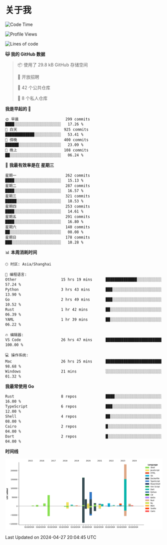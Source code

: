# 关于我

<!--START_SECTION:waka-->
![Code Time](http://img.shields.io/badge/Code%20Time-2%2C650%20hrs%2058%20mins-blue)

![Profile Views](http://img.shields.io/badge/%E4%B8%AA%E4%BA%BA%E8%B5%84%E6%96%99%E8%A7%82%E7%9C%8B%E6%AC%A1%E6%95%B0-0-blue)

![Lines of code](https://img.shields.io/badge/%E4%BB%8E%E3%80%8CHello%20World%E3%80%8D%E8%B5%B7%E6%88%91%E5%B7%B2%E7%BB%8F%E5%86%99%E4%BA%86-734.8%20thousand%20%E8%A1%8C%E4%BB%A3%E7%A0%81-blue)

**🐱 我的 GitHub 数据** 

> 📦  使用了 29.8 kB GitHub 存储空间 
 > 
> 💼 开放招聘
 > 
> 📜 42 个公共仓库 
 > 
> 🔑 8 个私人仓库 
 > 
**我是早起的 🐤** 

```text
🌞 早晨                     299 commits         ████░░░░░░░░░░░░░░░░░░░░░   17.26 % 
🌆 白天                     925 commits         █████████████░░░░░░░░░░░░   53.41 % 
🌃 傍晚                     400 commits         ██████░░░░░░░░░░░░░░░░░░░   23.09 % 
🌙 晚上                     108 commits         ██░░░░░░░░░░░░░░░░░░░░░░░   06.24 % 
```
📅 **我最有效率是在 星期三** 

```text
星期一                      262 commits         ████░░░░░░░░░░░░░░░░░░░░░   15.13 % 
星期二                      287 commits         ████░░░░░░░░░░░░░░░░░░░░░   16.57 % 
星期三                      321 commits         █████░░░░░░░░░░░░░░░░░░░░   18.53 % 
星期四                      253 commits         ████░░░░░░░░░░░░░░░░░░░░░   14.61 % 
星期五                      291 commits         ████░░░░░░░░░░░░░░░░░░░░░   16.80 % 
星期六                      140 commits         ██░░░░░░░░░░░░░░░░░░░░░░░   08.08 % 
星期日                      178 commits         ███░░░░░░░░░░░░░░░░░░░░░░   10.28 % 
```


📊 **本周消耗时间** 

```text
🕑︎ 时区: Asia/Shanghai

💬 编程语言: 
Other                    15 hrs 19 mins      ██████████████░░░░░░░░░░░   57.24 % 
Python                   3 hrs 43 mins       ███░░░░░░░░░░░░░░░░░░░░░░   13.90 % 
Go                       2 hrs 49 mins       ███░░░░░░░░░░░░░░░░░░░░░░   10.52 % 
Rust                     1 hr 42 mins        ██░░░░░░░░░░░░░░░░░░░░░░░   06.39 % 
YAML                     1 hr 39 mins        ██░░░░░░░░░░░░░░░░░░░░░░░   06.22 % 

🔥 编辑器: 
VS Code                  26 hrs 47 mins      █████████████████████████   100.00 % 

💻 操作系统: 
Mac                      26 hrs 25 mins      █████████████████████████   98.68 % 
Windows                  21 mins             ░░░░░░░░░░░░░░░░░░░░░░░░░   01.32 % 
```

**我最常使用 Go** 

```text
Rust                     8 repos             ████░░░░░░░░░░░░░░░░░░░░░   16.00 % 
TypeScript               6 repos             ███░░░░░░░░░░░░░░░░░░░░░░   12.00 % 
Shell                    4 repos             ██░░░░░░░░░░░░░░░░░░░░░░░   08.00 % 
Cairo                    2 repos             █░░░░░░░░░░░░░░░░░░░░░░░░   04.00 % 
Dart                     2 repos             █░░░░░░░░░░░░░░░░░░░░░░░░   04.00 % 
```



**时间线**

![Lines of Code chart](https://raw.githubusercontent.com/catusax/catusax/master/assets/bar_graph.png)


 Last Updated on 2024-04-27 20:04:45 UTC
<!--END_SECTION:waka-->

